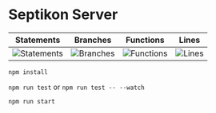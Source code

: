 # Septikon Server
| Statements                  | Branches                | Functions                 | Lines                |
| --------------------------- | ----------------------- | ------------------------- | -------------------- |
| ![Statements](https://img.shields.io/badge/Coverage-78%25-red.svg) | ![Branches](https://img.shields.io/badge/Coverage-69.04%25-red.svg) | ![Functions](https://img.shields.io/badge/Coverage-79.84%25-red.svg) | ![Lines](https://img.shields.io/badge/Coverage-80.98%25-yellow.svg)    |

`npm install`

`npm run test` or `npm run test -- --watch`

`npm run start`